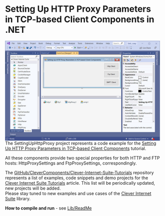 # Setting Up HTTP Proxy Parameters in TCP-based Client Components in .NET

<img align="left" src="SettingUpHttpProxy.jpg"/>

The SettingUpHttpProxy project represents a code example for the [Setting Up HTTP Proxy Parameters in TCP-based Client Components](https://www.clevercomponents.com/portal/kb/a21/setting-up-http-proxy-parameters-in-tcp-based-client-components.aspx) tutorial.   

All these components provide two special properties for both HTTP and FTP hosts: HttpProxySettings and FtpProxySettings, correspondingly.   

The [GitHub/CleverComponents/Clever-Internet-Suite-Tutorials](https://github.com/CleverComponents/Clever-Internet-Suite-Tutorials) repository represents a list of examples, code snippets and demo projects for the [Clever Internet Suite Tutorials](https://www.clevercomponents.com/articles/article035/) article. This list will be periodically updated, new projects will be added.   
Please stay tuned to new examples and use cases of the [Clever Internet Suite](https://www.clevercomponents.com/products/inetsuite/) library.

**How to compile and run** - see [Lib/ReadMe](./Lib/ReadMe.md)   
